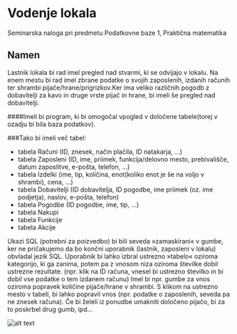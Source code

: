 Vodenje lokala
======
Seminarska naloga pri predmetu Podatkovne baze 1, Praktična matematika

Namen
------

Lastnik lokala bi rad imel pregled nad stvarmi, ki se odvijajo v lokalu. Na enem mestu bi rad imel zbrane podatke o svojih zaposlenih, izdanih računih ter shrambi pijače/hrane/prigrizkov.Ker ima veliko različnih pogodb z dobavitelji za kavo in druge vrste pijač in hrane, bi imeli še pregled nad dobavitelji. 

####Imeli bi program, ki bi omogočal vpogled v določene tabele(torej v ozadju bi bila baza podatkov).


###Tako bi imeli več tabel:
- tabela Računi (ID, znesek, način plačila, ID natakarja, ...)
- tabela Zaposleni (ID, ime, priimek, funkcija/delovno mesto, prebivališče, datum zaposlitve, e-pošta, telefon, ...)
- tabela Izdelki (ime, tip, količina, enot(koliko enot je še na voljo v shrambi), cena, ...)
- tabela Dobavitelji (ID dobavitelja, ID pogodbe, ime priimek (oz. ime podjetja), naslov, e-pošta, telefon)
- tabela Pogodbe (ID pogodbe, ime, tip, ...)
- tabela Nakupi
- tabela Funkcije
- tabela Akcije

Ukazi SQL (potrebni za poizvedbo) bi bili seveda »zamaskirani« v gumbe, ker ne pričakujemo da bo končni uporabnik (lastnik, zaposleni v lokalu) obvladal jezik SQL.
Uporabnik bi lahko izbral ustrezno »tabelo« oziroma kategorijo, ki ga zanima, potem pa z vnosom niza oziroma številke dobil ustrezne rezultate. (npr. klik na ID računa, vnesel bi ustrezno številko in bi dobil vse podatke o tem izdanem računu)
Imel bi npr. gumbe za vnos oziroma popravek količine pijače/hrane v shrambi. S klikom na ustrezno mesto v tabeli, bi lahko popravil vnos (npr. podatke o zaposlenih, seveda pa ne znesek računa).
Če bi želeli iz ponudbe umakniti določeno pijačo, bi za to poskrbel drug gumb, ipd…

![alt text](https://raw.githubusercontent.com/KrumJ12/Vodenje-lokala/master/Diagram.png "ER Diagram")
